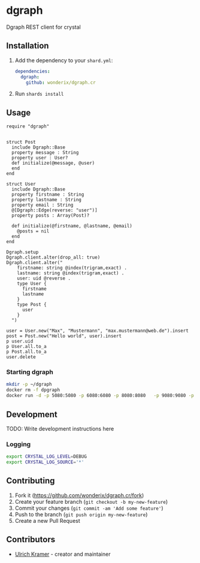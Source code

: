 # dgraph

Dgraph REST client for crystal

## Installation

1. Add the dependency to your `shard.yml`:

   ```yaml
   dependencies:
     dgraph:
       github: wonderix/dgraph.cr
   ```

2. Run `shards install`

## Usage

```crystal
require "dgraph"


struct Post
  include Dgraph::Base
  property message : String
  property user : User?
  def initialize(@message, @user)
  end
end

struct User
  include Dgraph::Base
  property firstname : String
  property lastname : String
  property email : String
  @[Dgraph::Edge(reverse: "user")]
  property posts : Array(Post)?

  def initialize(@firstname, @lastname, @email)
    @posts = nil
  end
end

Dgraph.setup
Dgraph.client.alter(drop_all: true)
Dgraph.client.alter("
    firstname: string @index(trigram,exact) .
    lastname: string @index(trigram,exact) .
    user: uid @reverse .
    type User {
      firstname
      lastname
    }
    type Post {
      user
    }
  ")

user = User.new("Max", "Mustermann", "max.mustermann@web.de").insert
post = Post.new("Hello world", user).insert
p user.uid
p User.all.to_a
p Post.all.to_a
user.delete
```

### Starting dgraph

```bash
mkdir -p ~/dgraph
docker rm -f dpgraph
docker run -d -p 5080:5080 -p 6080:6080 -p 8080:8080   -p 9080:9080 -p 8000:8000 -v ~/dgraph:/dgraph --name dgraph  dgraph/standalone:v21.03.1
```

## Development

TODO: Write development instructions here

### Logging

```bash
export CRYSTAL_LOG_LEVEL=DEBUG
export CRYSTAL_LOG_SOURCE='*'
```

## Contributing

1. Fork it (<https://github.com/wonderix/dgraph.cr/fork>)
2. Create your feature branch (`git checkout -b my-new-feature`)
3. Commit your changes (`git commit -am 'Add some feature'`)
4. Push to the branch (`git push origin my-new-feature`)
5. Create a new Pull Request

## Contributors

- [Ulrich Kramer](https://github.com/wonderix) - creator and maintainer
